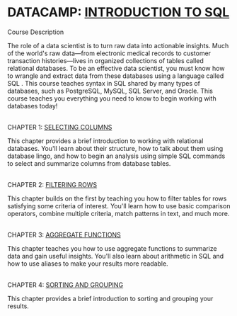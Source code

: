 # DATACAMP: [INTRODUCTION TO SQL](https://campus.datacamp.com/courses/introduction-to-sql/)
Course Description 

The role of a data scientist is to turn raw data into actionable insights. Much of the world's raw data—from electronic medical records to customer transaction histories—lives in organized collections of tables called relational databases. To be an effective data scientist, you must know how to wrangle and extract data from these databases using a language called SQL . This course teaches syntax in SQL shared by many types of databases, such as PostgreSQL, MySQL, SQL Server, and Oracle. This course teaches you everything you need to know to begin working with databases today!
<br>
<br>

CHAPTER 1: [SELECTING COLUMNS](https://campus.datacamp.com/courses/introduction-to-sql/selecting-columns?ex=1)

This chapter provides a brief introduction to working with relational databases. You'll learn about their structure, how to talk about them using database lingo, and how to begin an analysis using simple SQL commands to select and summarize columns from database tables.
<br>
<br>

CHAPTER 2: [FILTERING ROWS](https://campus.datacamp.com/courses/introduction-to-sql/filtering-rows?ex=1)

This chapter builds on the first by teaching you how to filter tables for rows satisfying some criteria of interest. You'll learn how to use basic comparison operators, combine multiple criteria, match patterns in text, and much more.
<br>
<br>

CHAPTER 3: [AGGREGATE FUNCTIONS](https://campus.datacamp.com/courses/introduction-to-sql/aggregate-functions?ex=1)

This chapter teaches you how to use aggregate functions to summarize data and gain useful insights. You'll also learn about arithmetic in SQL and how to use aliases to make your results more readable.
<br>
<br>

CHAPTER 4: [SORTING AND GROUPING](https://campus.datacamp.com/courses/introduction-to-sql/sorting-and-grouping?ex=1)

This chapter provides a brief introduction to sorting and grouping your results.
